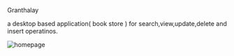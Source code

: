  Granthalay

 a desktop based application( book store ) for search,view,update,delete and insert operatinos.

![homepage](../master/image/Capture.PNG)
